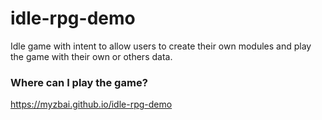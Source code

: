# idle-rpg-demo

Idle game with intent to allow users to create their own modules and play the game with their own or others data.

### Where can I play the game?
https://myzbai.github.io/idle-rpg-demo
